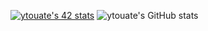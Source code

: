 [![ytouate's 42 stats](https://badge.mediaplus.ma/landscapes/ytouate)](https://github.com/oakoudad/badge42)
![ytouate's GitHub stats](https://github-readme-stats.vercel.app/api?username=ytouate&show_icons=true&theme=tokyonight)
